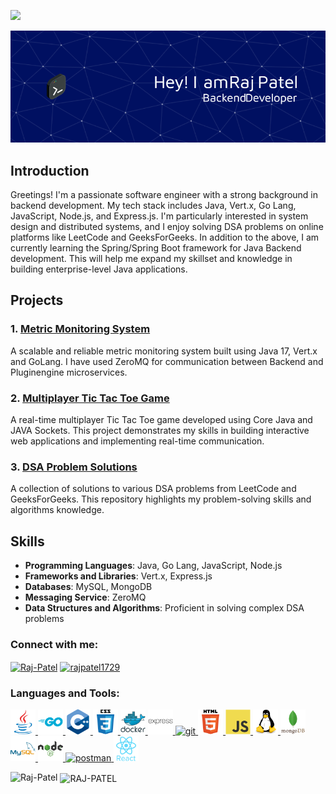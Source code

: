 ![](https://komarev.com/ghpvc/?username=RAJPATEL-DROID&color=green)

<img src="github-header-image.png" alt="Banner that says Raj Patel - Backend Developer">

## Introduction
Greetings! I'm a passionate software engineer with a strong background in backend development. My tech stack includes Java, Vert.x, Go Lang, JavaScript, Node.js, and Express.js. I'm particularly interested in system design and distributed systems, and I enjoy solving DSA problems on online platforms like LeetCode and GeeksForGeeks. 
In addition to the above, I am currently learning the Spring/Spring Boot framework for Java Backend development. This will help me expand my skillset and knowledge in building enterprise-level Java applications.

## Projects
### 1. [Metric Monitoring System](https://github.com/rajpatel-droid/metricmonitoringsystem)
A scalable and reliable metric monitoring system built using Java 17, Vert.x and GoLang. I have used ZeroMQ for communication between Backend and Pluginengine microservices.

### 2. [Multiplayer Tic Tac Toe Game](https://github.com/rajpatel-droid/Multiplayer-TicTacToe-JAVA)
A real-time multiplayer Tic Tac Toe game developed using Core Java and JAVA Sockets. This project demonstrates my skills in building interactive web applications and implementing real-time communication.

### 3. [DSA Problem Solutions](https://github.com/rajpatel-droid/LeetCode-Repo)
A collection of solutions to various DSA problems from LeetCode and GeeksForGeeks. This repository highlights my problem-solving skills and algorithms knowledge.

## Skills
- **Programming Languages**: Java, Go Lang, JavaScript, Node.js
- **Frameworks and Libraries**: Vert.x, Express.js
- **Databases**: MySQL, MongoDB
- **Messaging Service**: ZeroMQ
- **Data Structures and Algorithms**: Proficient in solving complex DSA problems



<h3 align="left">Connect with me:</h3>
<p align="left">
<a href="https://www.linkedin.com/in/raj-patel-2003" target="blank"><img align="center" src="https://raw.githubusercontent.com/rahuldkjain/github-profile-readme-generator/master/src/images/icons/Social/linked-in-alt.svg" alt="Raj-Patel" height="30" width="40" /></a>
<a href="https://www.leetcode.com/rajpatel1729/" target="blank"><img align="center" src="https://raw.githubusercontent.com/rahuldkjain/github-profile-readme-generator/master/src/images/icons/Social/leet-code.svg" alt="rajpatel1729" height="30" width="40" /></a>
</p>

<h3 align="left">Languages and Tools:</h3>
<p align="left"><a href="https://www.w3schools.com/java/" target="_blank" rel="noreferrer"> <img src="https://raw.githubusercontent.com/devicons/devicon/master/icons/java/java-original.svg" alt="java" width="40" height="40"/> </a> 
  <a href="https://www.w3schools.com/go/" target="_blank" rel="noreferrer"> <img src="https://raw.githubusercontent.com/devicons/devicon/master/icons/go/go-original-wordmark.svg" alt="java" width="40" height="40"/> </a>
<a href="https://www.w3schools.com/cpp/" target="_blank" rel="noreferrer"> <img src="https://raw.githubusercontent.com/devicons/devicon/master/icons/cplusplus/cplusplus-original.svg" alt="cplusplus" width="40" height="40"/> </a> <a href="https://www.w3schools.com/css/" target="_blank" rel="noreferrer"> <img src="https://raw.githubusercontent.com/devicons/devicon/master/icons/css3/css3-original-wordmark.svg" alt="css3" width="40" height="40"/> </a> <a href="https://www.docker.com/" target="_blank" rel="noreferrer"> <img src="https://raw.githubusercontent.com/devicons/devicon/master/icons/docker/docker-original-wordmark.svg" alt="docker" width="40" height="40"/> </a> <a href="https://expressjs.com" target="_blank" rel="noreferrer"> <img src="https://raw.githubusercontent.com/devicons/devicon/master/icons/express/express-original-wordmark.svg" alt="express" width="40" height="40"/> </a> <a href="https://git-scm.com/" target="_blank" rel="noreferrer"> <img src="https://www.vectorlogo.zone/logos/git-scm/git-scm-icon.svg" alt="git" width="40" height="40"/> </a> <a href="https://www.w3.org/html/" target="_blank" rel="noreferrer"> <img src="https://raw.githubusercontent.com/devicons/devicon/master/icons/html5/html5-original-wordmark.svg" alt="html5" width="40" height="40"/> </a> </a> <a href="https://developer.mozilla.org/en-US/docs/Web/JavaScript" target="_blank" rel="noreferrer"> <img src="https://raw.githubusercontent.com/devicons/devicon/master/icons/javascript/javascript-original.svg" alt="javascript" width="40" height="40"/> </a> <a href="https://www.linux.org/" target="_blank" rel="noreferrer"> <img src="https://raw.githubusercontent.com/devicons/devicon/master/icons/linux/linux-original.svg" alt="linux" width="40" height="40"/> </a> <a href="https://www.mongodb.com/" target="_blank" rel="noreferrer"> <img src="https://raw.githubusercontent.com/devicons/devicon/master/icons/mongodb/mongodb-original-wordmark.svg" alt="mongodb" width="40" height="40"/> </a> <a href="https://www.mysql.com/" target="_blank" rel="noreferrer"> <img src="https://raw.githubusercontent.com/devicons/devicon/master/icons/mysql/mysql-original-wordmark.svg" alt="mysql" width="40" height="40"/> </a> <a href="https://nodejs.org" target="_blank" rel="noreferrer"> <img src="https://raw.githubusercontent.com/devicons/devicon/master/icons/nodejs/nodejs-original-wordmark.svg" alt="nodejs" width="40" height="40"/> </a> <a href="https://postman.com" target="_blank" rel="noreferrer"> <img src="https://www.vectorlogo.zone/logos/getpostman/getpostman-icon.svg" alt="postman" width="40" height="40"/> </a><a href="https://reactjs.org/" target="_blank" rel="noreferrer"> <img src="https://raw.githubusercontent.com/devicons/devicon/master/icons/react/react-original-wordmark.svg" alt="react" width="40" height="40"/> </a> </p>

<p><img align="left" src="https://github-readme-stats.vercel.app/api/top-langs?username=RAJPATEL-DROID&show_icons=true&locale=en&layout=compact" alt="Raj-Patel" /></p>

<p>&nbsp;<img align="center" src="https://github-readme-stats.vercel.app/api?username=RAJPATEL-DROID&show_icons=true&locale=en" alt="RAJ-PATEL" /></p>


